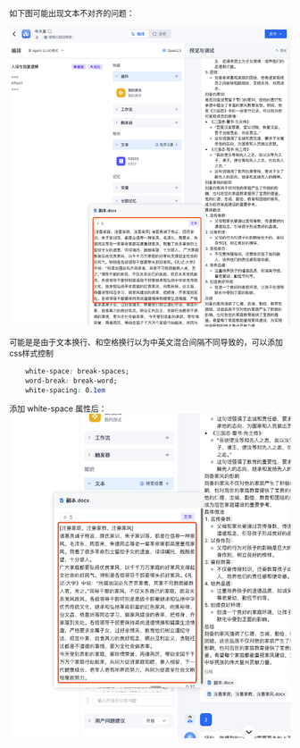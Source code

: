 如下图可能出现文本不对齐的问题：

![alt text](./images/textunalign.png)

可能是是由于文本换行、和空格换行以为中英文混合间隔不同导致的，可以添加css样式控制

```css
    white-space: break-spaces;
    word-break: break-word;
    white-spacing: 0.1em
```
添加 white-space 属性后：
![alt text](./images/textalign.png)